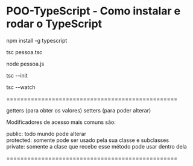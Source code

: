 # POO-TypeScript - Como instalar e rodar o TypeScript

npm install -g typescript

tsc pessoa.tsc

node pessoa.js

tsc --init

tsc --watch

=================================================

getters (para obter os valores)
setters (para poder alterar)

Modificadores de acesso mais comuns são:

public: todo mundo pode alterar <br>
protected: somente pode ser usado pela sua classe e subclasses <br>
private: somente a clase que recebe esse método pode usar dentro dela <br>

=================================================
